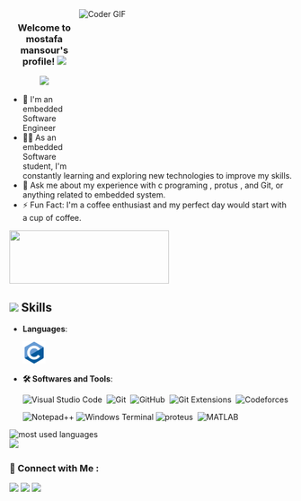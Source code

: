 


<img align="right" src="https://media.giphy.com/media/SWoSkN6DxTszqIKEqv/giphy.gif" alt="Coder GIF" width="380" height="280">
<h3 align="center">
  Welcome to mostafa mansour's profile!
  <img src="https://media.giphy.com/media/hvRJCLFzcasrR4ia7z/giphy.gif" width="28">
</h3>

<!-- Typing SVG by DenverCoder1 - https://github.com/DenverCoder1/readme-typing-svg -->
<p align="center">
  <a href="https://github.com/DenverCoder1/readme-typing-svg"><img src="https://readme-typing-svg.herokuapp.com/?lines=Embedded%20Software%20Engineer;Always%20learning%20new%20things&font=Fira%20Code&center=true&width=440&height=45&color=f75c7e&vCenter=true&size=22"></a>
</p> 

- 🏢 I'm an embedded Software Engineer 
- 👨‍💻 As  an embedded Software student, I'm constantly learning and exploring new technologies to improve my skills.
- 💬 Ask me about my experience with c programing , protus , and Git, or anything related to embedded system.
- ⚡ Fun Fact: I'm a coffee enthusiast and my perfect day would start with a cup of coffee.
<img align="center" src="https://github.com/Govindv7555/Govindv7555/blob/main/49e76e0596857673c5c80c85b84394c1.gif" width= 75% height=95px>


## <img src="https://media2.giphy.com/media/QssGEmpkyEOhBCb7e1/giphy.gif?cid=ecf05e47a0n3gi1bfqntqmob8g9aid1oyj2wr3ds3mg700bl&rid=giphy.gif" width ="30"><b> Skills</b>

<p align="center">

- **Languages**:

  <p align="left"> <a href="https://www.cprogramming.com/" target="_blank" rel="noreferrer">
    <img src="https://raw.githubusercontent.com/devicons/devicon/master/icons/c/c-original.svg" alt="c" width="40" height="40"/> </a> </p>

- **🛠 Softwares and Tools**:
     
    ![Visual Studio Code](https://img.shields.io/badge/-Visual%20Studio%20Code-05122A?style=flat&logo=visual-studio-code&logoColor=007ACC)&nbsp;
    ![Git](https://img.shields.io/badge/-Git-05122A?style=flat&logo=git)&nbsp;
    ![GitHub](https://img.shields.io/badge/-GitHub-05122A?style=flat&logo=github)&nbsp;
    ![Git Extensions](https://img.shields.io/badge/-Git%20Extensions-05122A?style=flat&logo=Git-Extensions&logoColor=red)&nbsp;
    ![Codeforces](https://img.shields.io/badge/-Codeforces-05122A?style=for-the-badge&logo=Codeforces)&nbsp;

    ![Notepad++](https://img.shields.io/badge/Notepad++-90E59A.svg?style=flat&logo=notepad%2b%2b&logoColor=black)
    ![Windows Terminal](https://img.shields.io/badge/Windows%20Terminal-%234D4D4D.svg?style=flat&logo=windows-terminal&logoColor=white)
    ![proteus](https://img.shields.io/badge/-proteus-05122A?style=flat&logo=bootstrap&logoColor=red)&nbsp;
    ![MATLAB](https://img.shields.io/badge/-MATLAB-%234D4D4D?style=flat&logo=MATLAB)&nbsp;

<img align="left" src="https://github-readme-stats.vercel.app/api/top-langs?username=mans2001&show_icons=true&locale=en&layout=compact&theme=radical" alt="most used languages" />
<br>
<a href="https://komarev.com/ghpvc/?username=mans2001&style=for-the-badge">
    <img src="https://komarev.com/ghpvc/?username=mans2001&style=for-the-badge">
</a>

### 🔗 Connect with Me :

<a href="https://mail.google.com/mail/u/0/#inbox" target="_blank"><img src="https://img.shields.io/badge/-Gmail-c14438?style=for-the-badge&logo=Gmail&logoColor=white"/></a>
<a href="https://linkedin.com/in/moustafa-ahmed-mansour-701298274" target="_blank"><img src="https://img.shields.io/badge/-LinkedIn-blue?style=for-the-badge&logo=Linkedin&logoColor=white"/></a>
<a href="https://www.facebook.com/profile.php?id=100027788675879" target="_blank"><img src="https://img.shields.io/badge/-FaceBook-385490?style=for-the-badge&logo=Facebook&logoColor=white"/></a>



